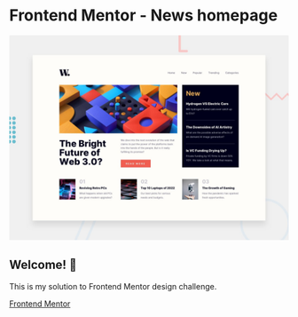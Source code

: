 # Frontend Mentor - News homepage

![Design preview for the News homepage coding challenge](./design/desktop-preview.jpg)

## Welcome! 👋

This is my solution to Frontend Mentor design challenge.

[Frontend Mentor](https://www.frontendmentor.io) 

